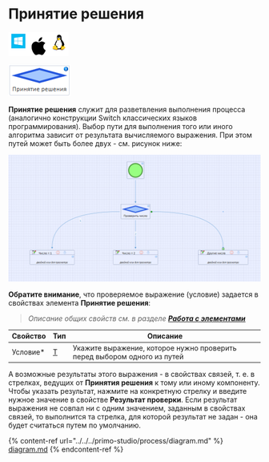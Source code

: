 # Принятие решения

![](<../../../.gitbook/assets/image (100) (1) (1) (1) (1) (1) (1) (10) (223).png>)

![](<../../../.gitbook/assets/image (325).png>)

**Принятие решения** служит для разветвления выполнения процесса (аналогично конструкции Switch классических языков программирования). Выбор пути для выполнения того или иного алгоритма зависит от результата вычисляемого выражения. При этом путей может быть более двух - см. рисунок ниже:

![](<../../../.gitbook/assets/пример принятия решения.png>)

**Обратите внимание**, что проверяемое выражение (условие) задается в свойствах элемента **Принятие решения**:

> *Описание общих свойств см. в разделе [**Работа с элементами**](https://docs.primo-rpa.ru/primo-rpa/primo-studio/process/elements)*

| Свойство  | Тип | Описание              |
| --------- | --- | --------------------- |
| Условие\* | [T](https://learn.microsoft.com/en-us/dotnet/csharp/programming-guide/generics/generic-type-parameters)  | Укажите выражение, которое нужно проверить перед выбором одного из путей |

А возможные результаты этого выражения - в свойствах связей, т. е. в стрелках, ведущих от **Принятия решения** к тому или иному компоненту. Чтобы указать результат, нажмите на конкретную стрелку и введите нужное значение в свойстве **Результат проверки**. 
Если результат выражения не совпал ни с одним значением, заданным в свойствах связей, то выполнится та стрелка, для которой результат не задан - она будет считаться путем по умолчанию.


{% content-ref url="../../../primo-studio/process/diagram.md" %}
[diagram.md](../../../primo-studio/process/diagram.md)
{% endcontent-ref %}
